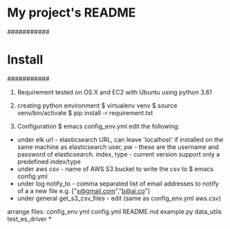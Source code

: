 # My project's README

###########
# Install #
###########
1. Requirement
tested on OS X and EC2 with Ubuntu using python 3.61

2. creating python environment
$ virtualenv venv
$ source venv/bin/activate
$ pip install -r requirement.txt

3. Configuration
$ emacs config_env.yml
  edit the following:
  * under elk
        url - elasticsearch URL, can leave 'localhost' if installed on the same machine as elasticsearch
	user, pw - these are the username and password of elasticsearch. 
	index, type - current version support only a predefined index/type
  * under aws
        csv - name of AWS S3 bucket to write the csv to
$ emacs config.yml
  * under log
    notify_to - comma separated list of email addresses to notify of a a new file
                e.g. ["x@gmail.com","b@ai.co"]
  * under general
    get_s3_csv_files - edit <bucket> (same as config_env.yml aws.csv)


arrange files:
config_env.yml
config.yml
README.md
example.py
data_utils
test_es_driver
*

